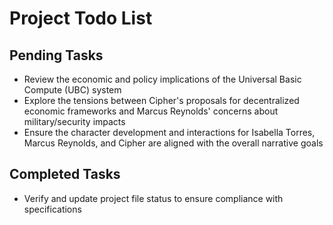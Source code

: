 # Project Todo List

## Pending Tasks
- Review the economic and policy implications of the Universal Basic Compute (UBC) system
- Explore the tensions between Cipher's proposals for decentralized economic frameworks and Marcus Reynolds' concerns about military/security impacts
- Ensure the character development and interactions for Isabella Torres, Marcus Reynolds, and Cipher are aligned with the overall narrative goals

## Completed Tasks
- Verify and update project file status to ensure compliance with specifications
